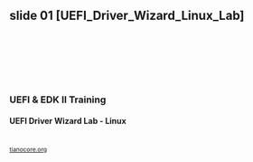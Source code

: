 
## slide 01 [UEFI_Driver_Wizard_Linux_Lab]
<br><br><br><br><br>
### UEFI & EDK II Training

#### UEFI Driver Wizard Lab - Linux
<br>
<span style="font-size:0.75em" ><a href='http://www.tianocore.org'>tianocore.org</a></span>
<!---
LabGuide.md for UEFI / EDK II Training  UEFI Driver Wizard Linux Lab

  Copyright (c) 2021, Intel Corporation. All rights reserved.<BR>

  Redistribution and use in source (original document form) and 'compiled'
  forms (converted to PDF, epub, HTML and other formats) with or without
  modification, are permitted provided that the following conditions are met:

  1) Redistributions of source code (original document form) must retain the
     above copyright notice, this list of conditions and the following
     disclaimer as the first lines of this file unmodified.

  2) Redistributions in compiled form (transformed to other DTDs, converted to
     PDF, epub, HTML and other formats) must reproduce the above copyright
     notice, this list of conditions and the following disclaimer in the
     documentation and/or other materials provided with the distribution.

  THIS DOCUMENTATION IS PROVIDED BY TIANOCORE PROJECT "AS IS" AND ANY EXPRESS OR
  IMPLIED WARRANTIES, INCLUDING, BUT NOT LIMITED TO, THE IMPLIED WARRANTIES OF
  MERCHANTABILITY AND FITNESS FOR A PARTICULAR PURPOSE ARE DISCLAIMED. IN NO
  EVENT SHALL TIANOCORE PROJECT  BE LIABLE FOR ANY DIRECT, INDIRECT, INCIDENTAL,
  SPECIAL, EXEMPLARY, OR CONSEQUENTIAL DAMAGES (INCLUDING, BUT NOT LIMITED TO,
  PROCUREMENT OF SUBSTITUTE GOODS OR SERVICES; LOSS OF USE, DATA, OR PROFITS;
  OR BUSINESS INTERRUPTION) HOWEVER CAUSED AND ON ANY THEORY OF LIABILITY,
  WHETHER IN CONTRACT, STRICT LIABILITY, OR TORT (INCLUDING NEGLIGENCE OR
  OTHERWISE) ARISING IN ANY WAY OUT OF THE USE OF THIS DOCUMENTATION, EVEN IF
  ADVISED OF THE POSSIBILITY OF SUCH DAMAGE.

-->



---  
## slide 02 [Lesson Objective]
<BR>
### <p align="center"<span class="gold"   >Lesson Objective </span></p><br>

- Linux Ubuntu 16.04 is only supported
  -	Python Version 2.7 and 
  -	python-wxgtk V3.0


- Non-Ubuntu - Continue to <a href="https://github.com/tianocore-training/Presentation_FW/blob/main/FW/Presentations/Lab_Guides/_L_E_02_UEFI_Driver_Port_Linux_LabGuide.md">Porting UEFI Driver Lab</a>

#### Ubuntu 16.04 

- Setup the UEFI Driver Wizard
- Create a UEFI Driver Template


## slide 03 [UEFI Driver Wizard Section ]
<br>
### UEFI Driver Wizard
- Creating a Template UEFI Driver with the 
- UEFI Driver Wizard



## slide 04 [UEFI Driver Wizard  Overview]
<br>
### UEFI Driver Wizard  Overview
<br>
- Open source tool
- Based on Driver Writer’s Guide for UEFI 2.3.1 content
- Intel  engineers contributed
- Located on www.TianoCore.org 


Note:

## slide 05 [Installing UEFI Driver Wizard]
### Installing UEFI Driver Wizard

### Requirements and Options

- Workspace  must contain BaseTools, MdePkg & MdeModulePkg Packages from tianocore.org edk2 for Driver development on Tianocore.org 

- Uses previous lab’s setup w/ Windows $HOME/src/edk2-ws

- Python* scripts from <a href="https://github.com/tianocore/edk2-share/tree/master/DriverDeveloper/UefiDriverWizard"> Github Link </a> then use instructions from README for Python and wxPython versions to install then run
```
	 bash$ python launch.py
		
```
Note:

Same as slide


## slide 06 [Requirements for Your Driver ]

### Requirements for Your Driver 
- Using UEFI Driver Wizard
- UEFI Device Driver
- UEFI Version 2.7 (0x00020046)  
	#define EFI_2_70_SYSTEM_TABLE_REVISION ((2<<16) | (70DEC)) 
- Unloadable driver
- Support IA32 & x64 CPUs
- Returns component name information
- Byte stream device (i.e.UART / Serial I/O)
- Option to produce HII strings & forms for setup


Note:



---
## slide 07 [Template File Contents]
<p align="right"><span class="gold" ><b>Template File Contents </b></span></p>

- Proper UEFI driver entry point 
- Basic driver libraries/headers
- Skeletons for common driver functions



- Error values until ported EFI_UNSUPPORTED, EFI_DEVICE_ERROR<br>&nbsp;</span></p>)




Note:
- Establishes a proper UEFI Driver Entry Point
- References to basic driver libraries/headers based on Driver Wizard form input
- Inserted in .INF, .H and .C files
- Skeletons for common driver functions
- Includes comments based on information from the Driver Writer’s Guide for UEFI 2.3.1
- Functions may return error values until ported : (EFI_UNSUPPORTED, EFI_DEVICE_ERROR)



## slide 08 [Lab 1: Create a UEFI Driver section]


### Lab 1: Create a UEFI Driver with the UEFI Driver Wizard

- In this lab, you'll create a new UEFI driver using the UEFI Driver Wizard.
- This will create a set of "c" code files to be used as a template UEFI Driver used in the subsequent driver labs


 
Note:


## slide 09 [Lab 1: Install UEFI Driver Wizard ]

### Lab 1: Install UEFI Driver Wizard

1. First setup for Building EDK II for Emulator, See <a href="https://github.com/tianocore-training/Presentation_FW/blob/main/FW/Presentations/Lab_Guides/_L_C_01_Platform_Build_OVMF-QEMU_Lab_guide.md"> 
Lab Setup </a>
2. From the ~FW/DriverWizard folder, copy and paste folder "~FW/DriverWizard/UefiDriverWizard" to ~$Home 
3. Check  if version 2.7.x is the default of Python from Terminal Prompt 
```
  bash$ python –V
  Python 2.7.12
```
4. Install the wxPython  (Version 3.0 )
```
 bash$ sudo apt-get install python-wxgtk3.0 
```

## slide 10 [Lab 1: UefiDriverWizard -Select Work Space]

### Lab 1: UefiDriverWizard -Select Work Space

- Terminal Prompt (Cnt-Alt-T)
```
bash$ cd ~UefiDriverWizard
bash$ python launch.py
```
- Click on File and Select 
```
"Open WORKSPACE"
   Or 
Control+O  
```
- Browse to ~src/edk2-ws/edk2 
- Select  "OK"
- Should say 
```
"WORKSPACE /home/. . ./src/edk2-ws/edk2 selected"
```
- Select Open

Note: the environment for EDK II must be setup with edksetup.bat 


## slide 11 [Lab 1: -Create a New UEFI Driver]

### Lab 1: -Create a New UEFI Driver

- Control+N – to Open Menu 

- select "New UEFI Driver"

---
## slide 12 [Lab 1: New UEFI Driver Menu]


### Lab 1: New UEFI Driver Menu

- UEFI Driver Path" – Type: "MyWizardDriver"
      Note:  "UEFI Driver Name" is filled in.


- "UEFI Driver Version" – Type: "1.0"
- "UEFI Driver Type" – Select: "UEFI Driver Model Device Driver"
- "Optional Features …" – Select:
  - 	Unloadable
  - 	Driver Supporte EFI Version Protocol
  - 	HII Packages for Strings, Fonts, or images
- "CPU Architecture" – Select: "IA32" and "X64"
 Note:  A new, specific driver GUID will populate, so it will be different than this image

- Click Next
---


## slide 13 [Lab 1: UEFI Driver Model Optional Features]

### Lab 1: UEFI Driver Model Optional Features

- UEFI Driver Path" – Type: "MyWizardDriver"
      Note:  "UEFI Driver Name" is filled in.

- UEFI Driver Model Optional Features  – Select:
  -	Componnt Name 2 Prorocol
  -	Componnt Name Prorocol
  -	HII Packages for Forms and HII based configuruation


- Click Next


## slide 14 [Lab 1: UEFI Driver Consumed Protocol]
<br>
### Lab 1: UEFI Driver Consumed Protocol

- Select  "PCI Driver that consumes the PCI I/O Protocol"

- Click Next
Note:

Same as slide





## slide 15 [Lab 1: UEFI Driver Produced Protocols]

### Lab 1: UEFI Driver Produced Protocols

- Select  "Byte stream device (i.e.UART)producing Serial I/O Protocol"

- Click Finish
Note:

Same as slide



## slide 16 [Lab 1: UEFI Driver Created]
<br>
### Lab 1: UEFI Driver Created
- UEFI Driver template created

Several files should have been  created in the .. edk2/MyWizardDriver directory

- click OK

- Close the wizard

Note:

Same as slide



---  
## slide 17 [Summary]
<BR>
### Summary

- Setup the UEFI Driver Wizard
- Create a UEFI Driver Template

--
## Slide 18 [Questions]
<br>


---
## Slide 19 [Return to Training schedule main page]
<br>

Return to Training schedule main page
https://github.com/tianocore-training/Tianocore_Training_Contents/wiki 

---

## Slide 20 [Logo Slide]
<br><br><br>



---
## Slide 21 [Acknowledgements]

```
Redistribution and use in source (original document form) and 'compiled‘ forms (converted to PDF, epub, HTML and other formats) with or without modification, are permitted provided that the following conditions are met:
Redistributions of source code (original document form) must retain the above copyright notice, this list of conditions and the following disclaimer as the first lines of this file unmodified.
Redistributions in compiled form (transformed to other DTDs, converted to PDF, epub, HTML and other formats) must reproduce the above copyright notice, this list of conditions and the following disclaimer in the documentation and/or other materials provided with the distribution.
THIS DOCUMENTATION IS PROVIDED BY TIANOCORE PROJECT "AS IS" AND ANY EXPRESS OR IMPLIED WARRANTIES, INCLUDING, BUT NOT LIMITED TO, THE IMPLIED WARRANTIES OF MERCHANTABILITY AND FITNESS FOR A PARTICULAR PURPOSE ARE DISCLAIMED. IN NO EVENT SHALL TIANOCORE PROJECT BE LIABLE FOR ANY DIRECT, INDIRECT, INCIDENTAL, SPECIAL, EXEMPLARY, OR CONSEQUENTIAL DAMAGES (INCLUDING,  BUT NOT LIMITED TO, PROCUREMENT OF SUBSTITUTE GOODS OR SERVICES; LOSS OF USE, DATA, OR PROFITS; OR BUSINESS INTERRUPTION) HOWEVER CAUSED AND ON ANY THEORY OF LIABILITY, WHETHER IN CONTRACT, STRICT LIABILITY, OR TORT (INCLUDING NEGLIGENCE OR OTHERWISE) ARISING IN ANY WAY OUT OF THE USE OF THIS DOCUMENTATION, EVEN IF ADVISED OF THE POSSIBILITY OF SUCH DAMAGE.
Copyright (c) 2021, Intel Corporation. All rights reserved.
```



